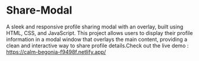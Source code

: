 # Share-Modal
A sleek and responsive profile sharing modal with an overlay, built using HTML, CSS, and JavaScript. This project allows users to display their profile information in a modal window that overlays the main content, providing a clean and interactive way to share profile details.Check out the live demo : https://calm-begonia-f9498f.netlify.app/
